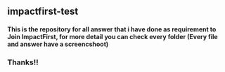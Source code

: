 ## impactfirst-test
#### This is the repository for all answer that i have done as requirement to Join ImpactFirst, for more detail you can check every folder (Every file and answer have a screencshoot)



### Thanks!!
